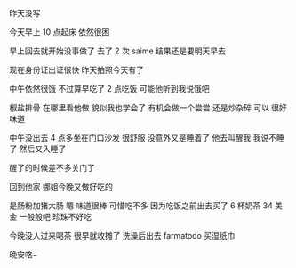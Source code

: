 昨天没写

今天早上 10 点起床 依然很困

早上回去就开始没事做了 去了 2 次 saime 结果还是要明天早去

现在身份证出证很快 昨天拍照今天有了

中午依然很饿 不过算早吃了 2 点吃饭 可能他听到我说饿吧

椒盐排骨 在哪里看他做 貌似我也学会了 有机会做一个尝尝 还是炒杂碎 可以 很好味道

中午没出去  4 点多坐在门口沙发 很舒服 没意外又是睡着了 他去叫醒我 我说不睡了 然后又入睡了

醒了的时候差不多关门了

回到他家 娜姐今晚又做好吃的

是肠粉加猪大肠 嗯 味道很棒 可惜吃不多 因为吃饭之前出去买了 6 杯奶茶 34 美金 一般般吧 珍珠不好吃

今晚没人过来喝茶 很早就收摊了 洗澡后出去 farmatodo 买湿纸巾

晚安咯~
